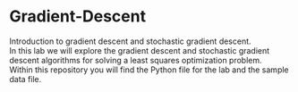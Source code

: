 # Gradient-Descent
Introduction to gradient descent and stochastic gradient descent.
<br/>In this lab we will explore the gradient descent and stochastic gradient descent algorithms for solving a least squares optimization problem.
<br/>Within this repository you will find the Python file for the lab and the sample data file.
